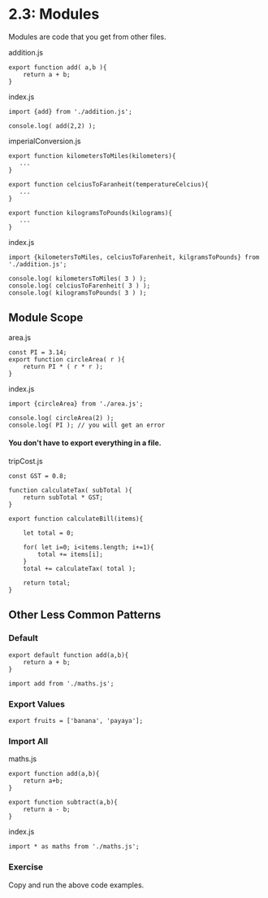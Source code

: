 # 2.3: Modules



Modules are code that you get from other files.

addition.js

```text
export function add( a,b ){
    return a + b;
}
```

index.js

```text
import {add} from './addition.js';

console.log( add(2,2) );
```

imperialConversion.js

```text
export function kilometersToMiles(kilometers){
   ...
}

export function celciusToFaranheit(temperatureCelcius){
   ...
}

export function kilogramsToPounds(kilograms){
   ...
}
```

index.js

```text
import {kilometersToMiles, celciusToFarenheit, kilgramsToPounds} from './addition.js';

console.log( kilometersToMiles( 3 ) );
console.log( celciusToFarenheit( 3 ) );
console.log( kilogramsToPounds( 3 ) );
```

## Module Scope

area.js

```text
const PI = 3.14;
export function circleArea( r ){
    return PI * ( r * r );
}
```

index.js

```text
import {circleArea} from './area.js';

console.log( circleArea(2) );
console.log( PI ); // you will get an error
```

#### You don't have to export everything in a file.

tripCost.js

```text
const GST = 0.8;

function calculateTax( subTotal ){
    return subTotal * GST;
}

export function calculateBill(items){

    let total = 0;

    for( let i=0; i<items.length; i+=1){
        total += items[i];
    }
    total += calculateTax( total );
    
    return total;
}
```

## Other Less Common Patterns

### Default

```text
export default function add(a,b){
    return a + b;
}
```

```text
import add from './maths.js';
```

### Export Values

```text
export fruits = ['banana', 'payaya'];
```

### Import All

maths.js

```text
export function add(a,b){
    return a+b;
}

export function subtract(a,b){
    return a - b;
}
```

index.js

```text
import * as maths from './maths.js';
```

### Exercise

Copy and run the above code examples.


